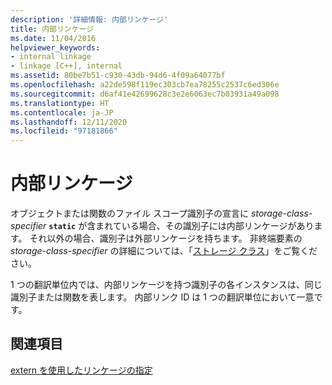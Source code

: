 ```yaml
---
description: '詳細情報: 内部リンケージ'
title: 内部リンケージ
ms.date: 11/04/2016
helpviewer_keywords:
- internal linkage
- linkage [C++], internal
ms.assetid: 80be7b51-c930-43db-94d6-4f09a64077bf
ms.openlocfilehash: a22de598f119ec303cb7ea78255c2537c6ed306e
ms.sourcegitcommit: d6af41e42699628c3e2e6063ec7b03931a49a098
ms.translationtype: HT
ms.contentlocale: ja-JP
ms.lasthandoff: 12/11/2020
ms.locfileid: "97181866"
---
```

# <a name="internal-linkage"></a>内部リンケージ

オブジェクトまたは関数のファイル スコープ識別子の宣言に *storage-class-specifier* **`static`** が含まれている場合、その識別子には内部リンケージがあります。 それ以外の場合、識別子は外部リンケージを持ちます。 非終端要素の *storage-class-specifier* の詳細については、「[ストレージ クラス](../c-language/c-storage-classes.md)」をご覧ください。

1 つの翻訳単位内では、内部リンケージを持つ識別子の各インスタンスは、同じ識別子または関数を表します。 内部リンク ID は 1 つの翻訳単位において一意です。

## <a name="see-also"></a>関連項目

[extern を使用したリンケージの指定](../cpp/extern-cpp.md)
